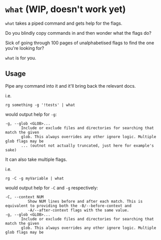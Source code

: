 # `what` (WIP, doesn't work yet)

`what` takes a piped command and gets help for the flags.

Do you blindly copy commands in and then wonder what the flags do?

Sick of going through 100 pages of unalphabetised flags to find the one you're
looking for?

`what` is for you.

## Usage

Pipe any command into it and it'll bring back the relevant docs.

i.e.
 ```
 rg something -g '!tests' | what
 ```

 would output help for `-g`:

 ```
 -g, --glob <GLOB>...                         
        Include or exclude files and directories for searching that match the given
        glob. This always overrides any other ignore logic. Multiple glob flags may be
        ... (outnot not actually truncated, just here for example's sake)
 ```

 It can also take multiple flags.

 i.e.

 ```
 rg -C -g myVariable | what
 ```

 would output help for `-C` and `-g` respectively:

 ```
-C, --context NUM
           Show NUM lines before and after each match. This is equivalent to providing both the -B/--before-context and
           -A/--after-context flags with the same value.
 -g, --glob <GLOB>...                         
        Include or exclude files and directories for searching that match the given
        glob. This always overrides any other ignore logic. Multiple glob flags may be
 ```
